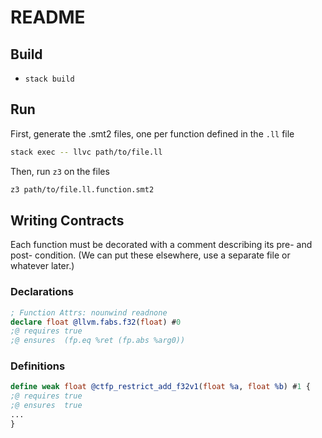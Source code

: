# README


## Build 

- `stack build` 

## Run 

First, generate the .smt2 files, one per function defined in the `.ll` file

```sh
stack exec -- llvc path/to/file.ll
```

Then, run `z3` on the files

```sh
z3 path/to/file.ll.function.smt2
```

## Writing Contracts

Each function must be decorated with a comment describing its pre- and post- condition.
(We can put these elsewhere, use a separate file or whatever later.) 

### Declarations

```ll
; Function Attrs: nounwind readnone
declare float @llvm.fabs.f32(float) #0
;@ requires true 
;@ ensures  (fp.eq %ret (fp.abs %arg0))
```

### Definitions 

```ll
define weak float @ctfp_restrict_add_f32v1(float %a, float %b) #1 {
;@ requires true 
;@ ensures  true
...
}
```
